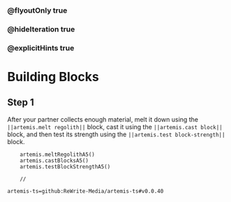 ### @flyoutOnly true
### @hideIteration true
### @explicitHints true

# Building Blocks

## Step 1
After your partner collects enough material, melt it down using the ``||artemis.melt regolith||`` block, cast it using the ``||artemis.cast block||`` block, and then test its strength using the ``||artemis.test block-strength||`` block.

```ghost
    artemis.meltRegolithA5()
    artemis.castBlocksA5()
    artemis.testBlockStrengthA5()
```
```template
    //
```

```package
artemis-ts=github:ReWrite-Media/artemis-ts#v0.0.40
```